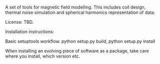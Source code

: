 A set of tools for magnetic field modelling. 
This includes coil design, thermal noise simulation and spherical harmonics representation of data.

License: TBD.

Installation instructions:

Basic setuptools workflow. python setup.py build, python setup.py install

When installing an evolving piece of software as a package, take care where you install, which version etc.